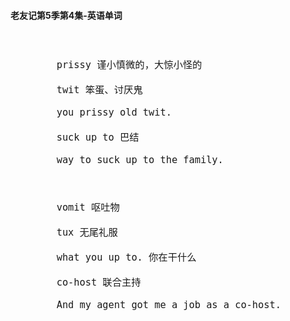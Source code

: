 #### 老友记第5季第4集-英语单词

<div style="font-size: 18px">
<br />

```
        prissy 谨小慎微的，大惊小怪的

        twit 笨蛋、讨厌鬼

        you prissy old twit.

        suck up to 巴结

        way to suck up to the family.



        vomit 呕吐物

        tux 无尾礼服

        what you up to. 你在干什么

        co-host 联合主持

        And my agent got me a job as a co-host.


```
<br />
</div>
